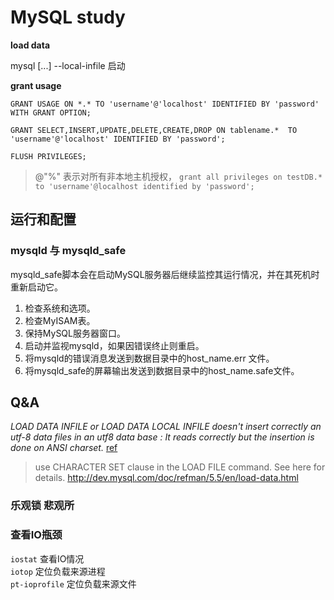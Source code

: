 MySQL study
=============

**load data**

mysql [...] --local-infile 启动

**grant usage**

`GRANT USAGE ON *.* TO 'username'@'localhost' IDENTIFIED BY 'password' WITH GRANT OPTION;`

`GRANT SELECT,INSERT,UPDATE,DELETE,CREATE,DROP ON tablename.*  TO 'username'@'localhost' IDENTIFIED BY 'password';`

`FLUSH PRIVILEGES;`

> @"%" 表示对所有非本地主机授权， `grant all privileges on testDB.* to 'username'@localhost identified by 'password';`

## 运行和配置

### mysqld 与 mysqld_safe  

mysqld_safe脚本会在启动MySQL服务器后继续监控其运行情况，并在其死机时重新启动它。

1. 检查系统和选项。
2. 检查MyISAM表。
3. 保持MySQL服务器窗口。
4. 启动并监视mysqld，如果因错误终止则重启。
5. 将mysqld的错误消息发送到数据目录中的host_name.err 文件。
6. 将mysqld_safe的屏幕输出发送到数据目录中的host_name.safe文件。

## Q&A

*LOAD DATA  INFILE or  LOAD DATA LOCAL INFILE doesn't insert  correctly an utf-8 data files in an utf8 data base : It reads correctly but the insertion is done on ANSI charset.*  [ref](http://bugs.mysql.com/bug.php?id=10195)

> use CHARACTER SET clause in the LOAD FILE command.
> See here for details.
> http://dev.mysql.com/doc/refman/5.5/en/load-data.html

### 乐观锁 悲观所


### 查看IO瓶颈

`iostat` 查看IO情况  
`iotop` 定位负载来源进程  
`pt-ioprofile` 定位负载来源文件  
